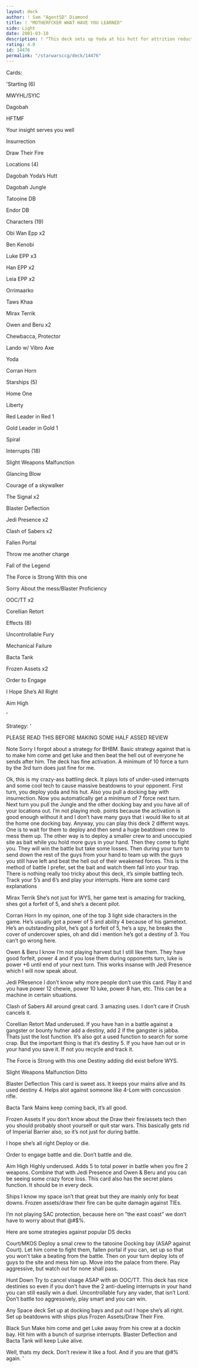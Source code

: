 ```yaml
---
layout: deck
author: ! Sam "AgentSD" Diamond
title: ! "MOTHERFCKER WHAT HAVE YOU LEARNED"
side: Light
date: 2001-03-10
description: ! "This deck sets up Yoda at his hutt for attrition reduction and then battles the hell out of your opponent using tech interrupts."
rating: 4.0
id: 14476
permalink: "/starwarsccg/deck/14476"
---
```

Cards: 

'Starting (6)

MWYHL/SYIC

Dagobah

HFTMF

Your insight serves you well

Insurrection

Draw Their Fire


Locations (4)

Dagobah Yoda’s Hutt

Dagobah Jungle

Tatooine DB

Endor DB


Characters (19)

Obi Wan Epp x2

Ben Kenobi

Luke EPP x3

Han EPP x2

Leia EPP x2

Orrimaarko

Taws Khaa

Mirax Terrik

Owen and Beru x2

Chewbacca, Protector

Lando w/ Vibro Axe

Yoda

Corran Horn


Starships (5)

Home One

Liberty

Red Leader in Red 1

Gold Leader in Gold 1

Spiral


Interrupts (18)

Slight Weapons Malfunction

Glancing Blow

Courage of a skywalker

The Signal x2

Blaster Deflection

Jedi Presence x2

Clash of Sabers x2

Fallen Portal

Throw me another charge

Fall of the Legend

The Force is Strong With this one

Sorry About the mess/Blaster Proficiency

OOC/TT x2

Corellian Retort


Effects (8)

Uncontrollable Fury

Mechanical Failure

Bacta Tank

Frozen Assets x2

Order to Engage 

I Hope She’s All Right

Aim High


'

Strategy: '

PLEASE READ THIS BEFORE MAKING SOME HALF ASSED REVIEW



Note Sorry I forgot about a strategy for BHBM.  Basic strategy against that is to make him come and get luke and then beat the hell out of everyone he sends after him.  The deck has fine activation. A minimum of 10 force a turn by the 3rd turn does just fine for me.  



Ok, this is my crazy-ass battling deck.  It plays lots of under-used interrupts and some cool tech to cause massive beatdowns to your opponent.  First turn, you deploy yoda and his hut.  Also you pull a docking bay with insurrection.  Now you automatically get a minimum of 7 force next turn.  Next turn you pull the Jungle and the other docking bay and you have all of your locations out.  I’m not playing mob. points because the activation is good enough without it and I don’t have many guys that i would like to sit at the home one docking bay.  Anyway, you can play this deck 2 differnt ways.  One is to wait for them to deploy and then send a huge beatdown crew to mess them up.  The other way is to deploy a smaller crew to and unoccupied site as bait while you hold more guys in your hand.  Then they come to fight you.  They will win the battle but take some losses.  Then during your turn to send down the rest of the guys from your hand to team up with the guys you still have left and beat the hell out of their weakened forces.  This is the method of battle I prefer, set the bait and watch them fall into your trap.  There is nothing really too tricky about this deck, it’s simple battling tech.  Track your 5’s and 6’s and play your interrupts.  Here are some card explanations


Mirax Terrik  She’s not just for WYS, her game text is amazing for tracking, shes got a forfeit of 5, and she’s a decent pilot.


Corran Horn In my opinon, one of the top 3 light side characters in the game.  He’s usually got a power of 5 and ability 4 because of his gametext.  He’s an outstanding pilot, he’s got a forfeit of 5, he’s a spy, he breaks the cover of undercover spies, oh and did i mention he’s got a destiny of 3.  You can’t go wrong here.


Owen & Beru I know I’m not playing harvest but I still like them.  They have good forfeit, power 4 and if you lose them during opponents turn, luke is power +6 until end of your next turn.  This works insanse with Jedi Presence which I will now speak about.


Jedi PResence I don’t know why more people don’t use this card.  Play it and you have power 12 chewie, power 10 luke, power 8 han, etc.  This can be a machine in certain situations.  


Clash of Sabers All around great card.  3 amazing uses.  I don’t care if  Crush cancels it.


Corellian Retort Mad underused.  If you have han in a battle against a gangster or bounty hutner add a destiny, add 2 if the gangster is jabba.  Thats just the lost function.  It’s also got a used function to search for some crap.  But the important thing is that it’s destiny 5.  If you have han out or in your hand you save it.  If not you recycle and track it. 


The Force is Strong with this one  Destiny adding did exist before WYS.  


Slight Weapons Malfunction Ditto


Blaster Deflection This card is sweet ass.  It keeps your mains alive and its used destiny 4.  Helps alot against someone like 4-Lom with concussion rifle.


Bacta Tank Mains keep coming back, it’s all good.


Frozen Assets  If you don’t know about the Draw their fire/assets tech then you should probably shoot yourself or quit star wars.  This basically gets rid of Imperial Barrier also, so it’s not just for during battle. 


I hope she’s all right Deploy or die.


Order to engage battle and die.  Don’t battle and die.


Aim High Highly underused.  Adds 5 to total power in battle when you fire 2 weapons.  Combine that with Jedi Presence and Owen & Beru and you can be seeing some crazy force loss.  This card also has the secret plans function.  It should be in every deck.  


Ships I know my space isn’t that great but they are mainly only for beat downs.  Frozen assets/draw their fire can be quite damagin against TIEs.  


I’m not playing SAC protection, because here on ”the east coast” we don’t have to worry about that @#$%.  


Here are some strategies against popular DS decks


Court/MKOS Deploy a smal crew to the tatooine Docking bay (ASAP against Court).  Let him come to fight them, fallen portal if you can, set up so that you won’t take a beating from the battle.  Then on your turn deploy lots of guys to the site and mess him up.  Move into the palace from there.  Play aggressive, but watch out for none shall pass.  


Hunt Down Try to cancel visage ASAP with an OOC/TT.  This deck has nice destinies so even if you don’t have the 2 anti-dueling interrupts in your hand you can still easily win a duel.  Uncontrollable fury any vader, that isn’t Lord.  Don’t battle too aggressively, play smart and you can win.


Any Space deck  Set up at docking bays and put out I hope she’s all right.  Set up beatdowns with ships plus Frozen Assets/Draw Their Fire. 


Black Sun Make him come and get Luke away from his crew at a dockin bay.  Hit him with a bunch of surprise interrupts.  Blaster Deflection and Bacta Tank will keep Luke alive.  


Well, thats my deck.  Don’t review it like a fool.  And if you are that @#$% that gave my last deck a 1/2 star for no reason and you do the same again, I’m gonna report your @#$% again.     '
